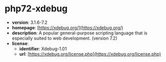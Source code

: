 # php72-xdebug

- **version**: 3.1.6-7.2
- **homepage**: [https://xdebug.org/](https://xdebug.org/)
- **description**: A popular general-purpose scripting language that is especially suited to web development. (version 7.2)
- **license**:
  - **identifier**: Xdebug-1.01
  - **url**: [https://xdebug.org/license.php](https://xdebug.org/license.php)

